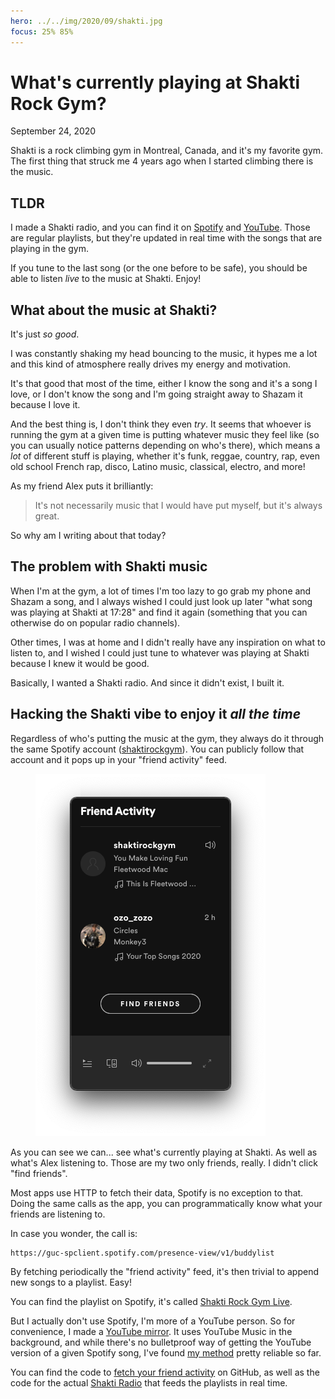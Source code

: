 ```yaml
---
hero: ../../img/2020/09/shakti.jpg
focus: 25% 85%
---
```


# What's currently playing at Shakti Rock Gym?
September 24, 2020

Shakti is a rock climbing gym in Montreal, Canada, and it's my favorite
gym. The first thing that struck me 4 years ago when I started climbing
there is the music.

## TLDR

I made a Shakti radio, and you can find it on [Spotify][spotify] and
[YouTube][youtube]. Those are regular playlists, but they're updated in real time with
the songs that are playing in the gym.

[spotify]: https://open.spotify.com/playlist/5qgFzOvllbtIehVfd66SZG
[youtube]: https://www.youtube.com/playlist?list=PL3gQ6-WYh7kX1CARbXnNuP4kgnG0E5Guu

If you tune to the last song (or the one before to be safe), you should
be able to listen *live* to the music at Shakti. Enjoy!

## What about the music at Shakti?

It's just *so good*.

I was constantly shaking my head bouncing to the music, it hypes me a
lot and this kind of atmosphere really drives my energy and motivation.

It's that good that most of the time, either I know the song and it's a
song I love, or I don't know the song and I'm going straight away to
Shazam it because I love it.

And the best thing is, I don't think they even *try*. It seems that
whoever is running the gym at a given time is putting whatever music
they feel like (so you can usually notice patterns depending on who's
there), which means a *lot* of different stuff is playing, whether it's
funk, reggae, country, rap, even old school French rap, disco, Latino
music, classical, electro, and more!

As my friend Alex puts it brilliantly:

> It's not necessarily music that I would have put myself, but it's
> always great.

So why am I writing about that today?

## The problem with Shakti music

When I'm at the gym, a lot of times I'm too lazy to go grab my phone and
Shazam a song, and I always wished I could just look up later "what song
was playing at Shakti at 17:28" and find it again (something that you
can otherwise do on popular radio channels).

Other times, I was at home and I didn't really have any inspiration on
what to listen to, and I wished I could just tune to whatever was
playing at Shakti because I knew it would be good.

Basically, I wanted a Shakti radio. And since it didn't exist, I built
it.

## Hacking the Shakti vibe to enjoy it *all the time*

Regardless of who's putting the music at the gym, they always do it
through the same Spotify account ([shaktirockgym](https://open.spotify.com/user/shaktirockgym)).
You can publicly follow that account and it pops up in your "friend
activity" feed.

<figure class="center">
  <img alt="Friend activity screenshot" src="../../img/2020/09/friend-activity.png">
</figure>

As you can see we can... see what's currently playing at Shakti. As
well as what's Alex listening to. Those are my two only friends, really.
I didn't click "find friends".

Most apps use HTTP to fetch their data, Spotify is no exception to that.
Doing the same calls as the app, you can programmatically know what your
friends are listening to.

In case you wonder, the call is:

```
https://guc-spclient.spotify.com/presence-view/v1/buddylist
```

By fetching periodically the "friend activity" feed, it's then trivial
to append new songs to a playlist. Easy!

You can find the playlist on Spotify, it's called [Shakti Rock Gym Live][spotify].

But I actually don't use Spotify, I'm more of a YouTube person. So for
convenience, I made a [YouTube mirror][youtube]. It uses YouTube Music
in the background, and while there's no bulletproof way of getting the
YouTube version of a given Spotify song, I've found [my method][spotify-to-youtube]
pretty reliable so far.

You can find the code to [fetch your friend activity][spotify-buddylist]
on GitHub, as well as the code for the actual [Shakti
Radio][shakti-radio] that feeds the playlists in real time.

[spotify-to-youtube]: https://github.com/valeriangalliat/spotify-to-youtube
[spotify-buddylist]: https://github.com/valeriangalliat/spotify-buddylist
[shakti-radio]: https://github.com/valeriangalliat/shakti-radio
